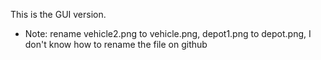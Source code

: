 This is the GUI version.
- Note: rename vehicle2.png to vehicle.png, depot1.png to depot.png, I don't know how to rename the file on github
